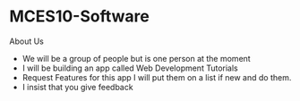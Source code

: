 # MCES10-Software
About Us
- We will be a group of people but is one person at the moment
- I will be building an app called Web Development Tutorials
- Request Features for this app I will put them on a list if new and do them.
- I insist that you give feedback
